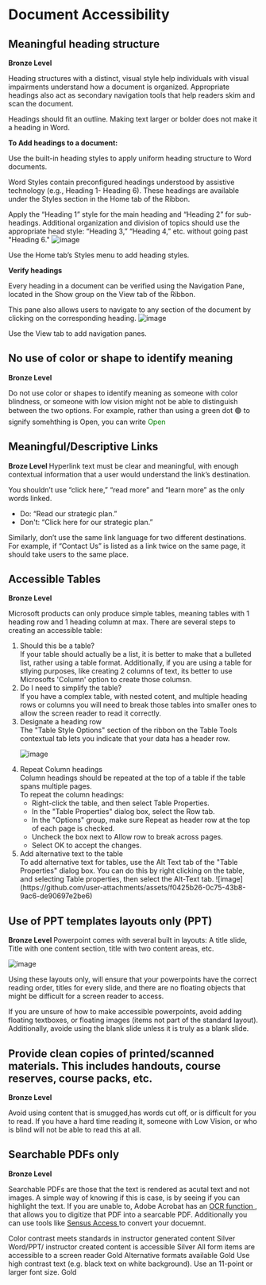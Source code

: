 # Document Accessibility

<h2> Meaningful heading structure 	</h2>
<b> Bronze Level </b>

Heading structures with a distinct, visual style help individuals with visual impairments understand how a document is organized. Appropriate headings also act as secondary navigation tools that help readers skim and scan the document.

Headings should fit an outline. Making text larger or bolder does not make it a heading in Word.

<b> To Add headings to a document: </b>

Use the built-in heading styles to apply uniform heading structure to Word documents.

Word Styles contain preconfigured headings understood by assistive technology (e.g., Heading 1- Heading 6). These headings are available under the Styles section in the Home tab of the Ribbon.

Apply the “Heading 1” style for the main heading and “Heading 2” for sub-headings. Additional organization and division of topics should use the appropriate head style: “Heading 3,” “Heading 4,” etc. without going past "Heading 6."
![image](https://github.com/user-attachments/assets/cfc4cecd-e9cc-417b-9e7d-773d1f9e2a17)

Use the Home tab’s Styles menu to add heading styles.

<b> Verify headings </b>

Every heading in a document can be verified using the Navigation Pane, located in the Show group on the View tab of the Ribbon.

This pane also allows users to navigate to any section of the document by clicking on the corresponding heading.
![image](https://github.com/user-attachments/assets/15e85b97-8e52-4551-9a6e-d3b5f7cacd84)

Use the View tab to add navigation panes.


<h2> No use of color or shape to identify meaning </h2>
<b> Bronze Level </b>
<p> Do not use color or shapes to identify meaning as someone with color blindness, or someone with low vision might not be able to distinguish between the two options. For example, rather than using a green dot 🟢 to signify somehthing is Open, you can write <font color="green"> Open </font>  </p>

<h2> Meaningful/Descriptive Links </h2>
<b> Broze Level </b>
Hyperlink text must be clear and meaningful, with enough contextual information that a user would understand the link’s destination.  

You shouldn’t use “click here,” “read more” and “learn more” as the only words linked.  
<ul> 
    <li> Do: “Read our strategic plan.”  </li>
    <li> Don't: “Click here for our strategic plan.”  </li>
</ul>

Similarly, don’t use the same link language for two different destinations. For example, if “Contact Us” is listed as a link twice on the same page, it should take users to the same place.   

<h2> Accessible Tables 	 </h2>
<b> Bronze Level </b>

Microsoft products can only produce simple tables, meaning tables with 1 heading row and 1 heading column at max. There are several steps to creating an accessible table:
<ol>
  <li> Should this be a table? <br> If your table should actually be a list, it is better to make that a bulleted list, rather using a table format. Additionally, if you are using a table for stlying purposes, like creating 2 columns of text, its better to use Microsofts 'Column' option to create those columsn.
 </li>
  <li> Do I need to simplify the table? <br> If you have a complex table, with nested cotent, and multiple heading rows or columns you will need to break those tables into smaller ones to allow the screen reader to read it correctly.</li>
  <li> Designate a heading row <br>
  The "Table Style Options" section of the ribbon on the Table Tools contextual tab lets you indicate that your data has a header row.

![image](https://github.com/user-attachments/assets/de37960f-e44a-4cfa-b088-801706adb52e)
  
  </li>
  <li> Repeat Column headings  <br>
  Column headings should be repeated at the top of a table if the table spans multiple pages.
<br>
To repeat the column headings:
<ul>
  <li>   Right-click the table, and then select Table Properties. </li>
  <li>   In the "Table Properties" dialog box, select the Row tab. </li>
  <li>   In the "Options" group, make sure Repeat as header row at the top of each page is checked. </li>
  <li>   Uncheck the box next to Allow row to break across pages. </li>
  <li>   Select OK to accept the changes. </li>
   </ul>
  </li>
  <li>
    Add alternative text to the table <br>
    To add alternative text for tables, use the Alt Text tab of the "Table Properties" dialog box. You can do this by right clicking on the table, and selecting Table properties, then select the Alt-Text tab.
    ![image](https://github.com/user-attachments/assets/f0425b26-0c75-43b8-9ac6-de90697e2be6)

  </li>
</ol>

<h2> Use of PPT templates layouts only (PPT) </h2>
<b> Bronze Level </b>
Powerpoint comes with several built in layouts: A title slide, Title with one content section, title with two content areas, etc. 

![image](https://github.com/user-attachments/assets/e7b3ac89-b656-49e8-8d3a-5a5deadaf585)

Using these layouts only, will ensure that  your powerpoints have the correct reading order, titles for every slide, and there are no floating objects that might be difficult for a screen reader to access.  

If you are unsure of how to make accessible powerpoints, avoid adding floating textboxes, or floating images (items not part of the standard layout). Additionally, avoide using the blank slide unless it is truly as a blank slide.

<h2> Provide clean copies of printed/scanned materials. This includes handouts, course reserves, course packs, etc.  </h2>
<b> Bronze Level </b>
<p> Avoid using content that is smugged,has words cut  off, or is difficult for you to read. If you have a hard time reading it, someone with Low Vision, or who is blind will not be able to read this at all. </p>
	
<h2> Searchable PDFs only </h2>
<b> Bronze Level </b>
<p> Searchable PDFs are those that the text is rendered as acutal text and not images. A simple way of knowing if this is case, is by seeing if you can highlight  the text. If you are unable to, Adobe Acrobat has an <a href="https://www.adobe.com/acrobat/hub/use-ocr-to-read-text-from-image.html"> OCR function </a>, that allows you to digitize that PDF into a searcable PDF. Additionally you can use tools like <a href="https://it.rutgers.edu/digital-accessibility/knowledgebase/sensusaccess/"> Sensus Access </a> to convert your docuemnt. </p>


Color contrast meets standards in instructor generated content 	Silver
Word/PPT/ instructor created content is accessible 	Silver
All form items are accessible to a screen reader 	Gold
Alternative formats available 	Gold
Use high contrast text (e.g. black text on white background). Use an 11-point or larger font size. 	Gold
